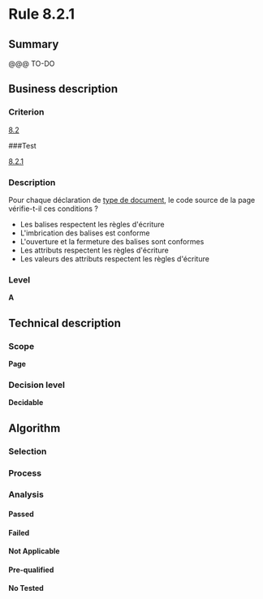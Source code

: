 # Rule 8.2.1

## Summary

@@@ TO-DO

## Business description

### Criterion

[8.2](http://references.modernisation.gouv.fr/referentiel-technique-0#crit-8-2)

###Test

[8.2.1](http://references.modernisation.gouv.fr/referentiel-technique-0#test-8-2-1)

### Description

Pour chaque d&eacute;claration de <a href="http://references.modernisation.gouv.fr/referentiel-technique-0#mDTD">type de document</a>, le code source de la page v&eacute;rifie-t-il ces conditions ? 
 
 *  Les balises respectent les r&egrave;gles d'&eacute;criture 
 *  L'imbrication des balises est conforme 
 *  L'ouverture et la fermeture des balises sont conformes 
 *  Les attributs respectent les r&egrave;gles d'&eacute;criture 
 *  Les valeurs des attributs respectent les r&egrave;gles d'&eacute;criture 


### Level

**A**

## Technical description

### Scope

**Page**

### Decision level

**Decidable**

## Algorithm

### Selection

### Process

### Analysis

#### Passed

#### Failed

#### Not Applicable

#### Pre-qualified

#### No Tested 






